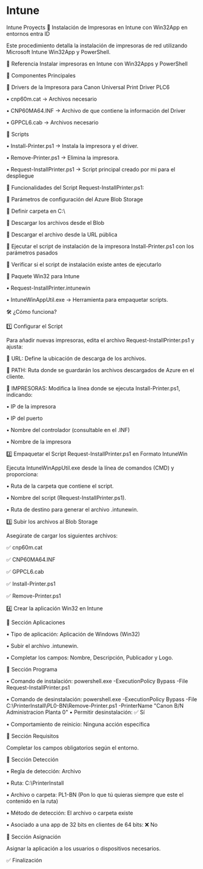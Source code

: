 # Intune
Intune Proyects
📄 Instalación de Impresoras en Intune con Win32App en entornos entra ID


Este procedimiento detalla la instalación de impresoras de red utilizando Microsoft Intune Win32App y PowerShell.

🔗 Referencia Instalar impresoras en Intune con Win32Apps y PowerShell

📌 Componentes Principales

📂 Drivers de la Impresora para Canon Universal Print Driver PLC6

•	cnp60m.cat → Archivos necesario

•	CNP60MA64.INF → Archivo de que contiene la información del Driver

•	GPPCL6.cab → Archivos necesario


📂 Scripts

•	Install-Printer.ps1 → Instala la impresora y el driver.

•	Remove-Printer.ps1 → Elimina la impresora.

•	Request-InstallPrinter.ps1 → Script principal creado por mi para el despliegue


 📖 Funcionalidades del Script Request-InstallPrinter.ps1:
 
🔹 Parámetros de configuración del Azure Blob Storage

🔹 Definir carpeta en C:\

🔹 Descargar los archivos desde el Blob

🔹 Descargar el archivo desde la URL pública

🔹 Ejecutar el script de instalación de la impresora Install-Printer.ps1 con los parámetros pasados

🔹 Verificar si el script de instalación existe antes de ejecutarlo


📂 Paquete Win32 para Intune

•	Request-InstallPrinter.intunewin

•	IntuneWinAppUtil.exe → Herramienta para empaquetar scripts.

🛠️ ¿Cómo funciona?

1️⃣ Configurar el Script

Para añadir nuevas impresoras, edita el archivo Request-InstallPrinter.ps1 y ajusta:

🔹 URL: Define la ubicación de descarga de los archivos.  

🔹 PATH: Ruta donde se guardarán los archivos descargados de Azure en el cliente.

 

🔹 IMPRESORAS: Modifica la línea donde se ejecuta Install-Printer.ps1, indicando:

•	IP de la impresora

•	IP del puerto

•	Nombre del controlador (consultable en el .INF)

•	Nombre de la impresora


2️⃣ Empaquetar el Script  Request-InstallPrinter.ps1 en Formato IntuneWin

Ejecuta IntuneWinAppUtil.exe desde la línea de comandos (CMD) y proporciona:

•	Ruta de la carpeta que contiene el script.

•	Nombre del script (Request-InstallPrinter.ps1).

•	Ruta de destino para generar el archivo .intunewin.


 
3️⃣ Subir los archivos al Blob Storage

Asegúrate de cargar los siguientes archivos:

✅ cnp60m.cat

✅ CNP60MA64.INF

✅ GPPCL6.cab

✅ Install-Printer.ps1

✅ Remove-Printer.ps1

4️⃣ Crear la aplicación Win32 en Intune

📌 Sección Aplicaciones

•	Tipo de aplicación: Aplicación de Windows (Win32)

•	Subir el archivo .intunewin.

•	Completar los campos: Nombre, Descripción, Publicador y Logo.

📌 Sección Programa

•	Comando de instalación: powershell.exe -ExecutionPolicy Bypass -File Request-InstallPrinter.ps1

•	Comando de desinstalación: powershell.exe -ExecutionPolicy Bypass -File C:\PrinterInstall\PL0-BN\Remove-Printer.ps1 -PrinterName "Canon B/N Administracion Planta 0"
•	Permitir desinstalación: ✅ Sí

•	Comportamiento de reinicio: Ninguna acción específica


📌 Sección Requisitos

Completar los campos obligatorios según el entorno.

📌 Sección Detección

•	Regla de detección: Archivo

•	Ruta: C:\PrinterInstall

•	Archivo o carpeta: PL1-BN (Pon lo que tú quieras siempre que este el contenido en la ruta)

•	Método de detección: El archivo o carpeta existe

•	Asociado a una app de 32 bits en clientes de 64 bits: ❌ No

📌 Sección Asignación

Asignar la aplicación a los usuarios o dispositivos necesarios.

✅ Finalización
 




